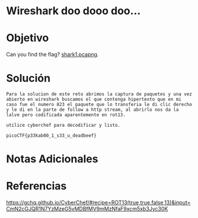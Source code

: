 # Wireshark doo dooo doo...
# Objetivo
Can you find the flag? [shark1.pcapng](https://mercury.picoctf.net/static/ae5b2bc07928fca272ff3900dc9a6cef/shark1.pcapng).
# Solución 
```
Para la solucion de este reto abrimos la captura de paquetes y una vez abierto en wireshark buscamos el que contenga hipertexto que en mi caso fue el numero 823 el paquete que lo transferia le di clic derecho y le di en la parte de follow a http stream, al abrirlo nos da la lalve pero codificada aparentemente en rot13.

utilice cyberchef para decodificar y listo.

picoCTF{p33kab00_1_s33_u_deadbeef}
```
# Notas Adicionales

# Referencias
https://gchq.github.io/CyberChef/#recipe=ROT13(true,true,false,13)&input=CmN2cGJQR1N7YzMzeG5vMDBfMV9mMzNfaF9xcm5xb3Jyc30K